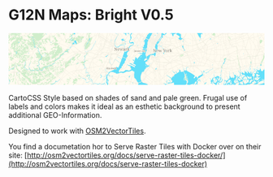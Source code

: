G12N Maps: Bright V0.5
======================

![image](header.png)

CartoCSS Style based on shades of sand and pale green. Frugal use of labels and colors makes it ideal as an esthetic background to present additional GEO-Information.

Designed to work with [OSM2VectorTiles](http://osm2vectortiles.org).

You find a documetation hor to Serve Raster Tiles with Docker over on their site: [http://osm2vectortiles.org/docs/serve-raster-tiles-docker/](http://osm2vectortiles.org/docs/serve-raster-tiles-docker)

